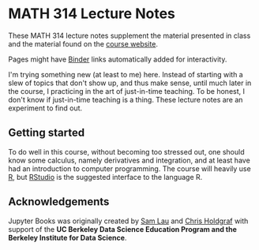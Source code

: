 # MATH 314 Lecture Notes

These MATH 314 lecture notes supplement the material presented in
class and the material found on the [course website](https://roualdes.us/teaching).

Pages might have [Binder](https://mybinder.org) links automatically
added for interactivity.

I'm trying something new (at least to me) here.  Instead of starting
with a slew of topics that don't show up, and thus make sense, until
much later in the course, I practicing in the art of just-in-time
teaching.  To be honest, I don't know if just-in-time teaching is a
thing.  These lecture notes are an experiment to find out.

## Getting started

To do well in this course, without becoming too stressed out, one
should know some calculus, namely derivatives and integration, and at
least have had an introduction to computer programming.  The course
will heavily use [R](https://cran.r-project.org/), but
[RStudio](https://www.rstudio.com/) is the suggested interface to the
language R.


## Acknowledgements

Jupyter Books was originally created by [Sam Lau][sam] and [Chris Holdgraf][chris]
with support of the **UC Berkeley Data Science Education Program and the Berkeley
Institute for Data Science**.

[sam]: http://www.samlau.me/
[chris]: https://predictablynoisy.com
